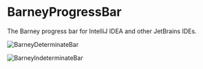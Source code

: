 # BarneyProgressBar

The Barney progress bar for IntelliJ IDEA and other JetBrains IDEs.

![BarneyDeterminateBar](https://i.imgur.com/9Y4IyRS.gif)

![BarneyIndeterminateBar](https://i.imgur.com/YcbeY9j.gif)
